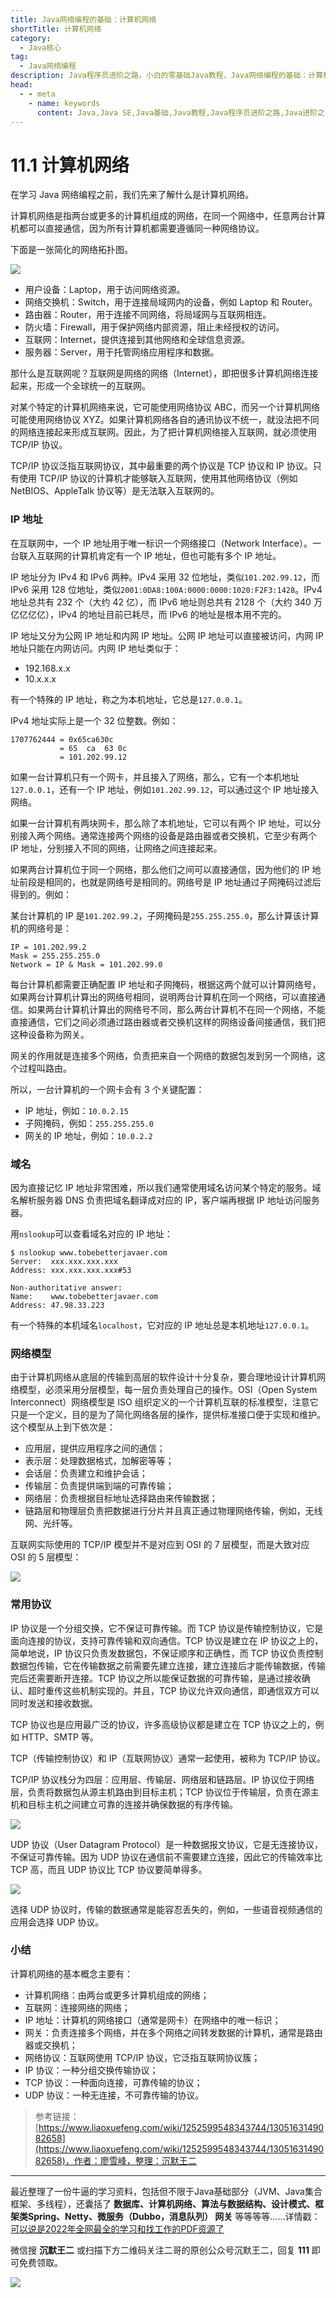 ```yaml
---
title: Java网络编程的基础：计算机网络
shortTitle: 计算机网络
category:
  - Java核心
tag:
  - Java网络编程
description: Java程序员进阶之路，小白的零基础Java教程，Java网络编程的基础：计算机网络
head:
  - - meta
    - name: keywords
      content: Java,Java SE,Java基础,Java教程,Java程序员进阶之路,Java进阶之路,Java入门,教程,JavaSocket,java网络编程,网络编程,java 计算机网络,计算机网络
---
```


# 11.1 计算机网络

在学习 Java 网络编程之前，我们先来了解什么是计算机网络。

计算机网络是指两台或更多的计算机组成的网络，在同一个网络中，任意两台计算机都可以直接通信，因为所有计算机都需要遵循同一种网络协议。

下面是一张简化的网络拓扑图。

![](https://cdn.tobebetterjavaer.com/stutymore/network-base-20230330181204.png)

- 用户设备：Laptop，用于访问网络资源。
- 网络交换机：Switch，用于连接局域网内的设备，例如 Laptop 和 Router。
- 路由器：Router，用于连接不同网络，将局域网与互联网相连。
- 防火墙：Firewall，用于保护网络内部资源，阻止未经授权的访问。
- 互联网：Internet，提供连接到其他网络和全球信息资源。
- 服务器：Server，用于托管网络应用程序和数据。

那什么是互联网呢？互联网是网络的网络（Internet），即把很多计算机网络连接起来，形成一个全球统一的互联网。

对某个特定的计算机网络来说，它可能使用网络协议 ABC，而另一个计算机网络可能使用网络协议 XYZ。如果计算机网络各自的通讯协议不统一，就没法把不同的网络连接起来形成互联网。因此，为了把计算机网络接入互联网，就必须使用 TCP/IP 协议。

TCP/IP 协议泛指互联网协议，其中最重要的两个协议是 TCP 协议和 IP 协议。只有使用 TCP/IP 协议的计算机才能够联入互联网，使用其他网络协议（例如 NetBIOS、AppleTalk 协议等）是无法联入互联网的。

### IP 地址

在互联网中，一个 IP 地址用于唯一标识一个网络接口（Network Interface）。一台联入互联网的计算机肯定有一个 IP 地址，但也可能有多个 IP 地址。

IP 地址分为 IPv4 和 IPv6 两种。IPv4 采用 32 位地址，类似`101.202.99.12`，而 IPv6 采用 128 位地址，类似`2001:0DA8:100A:0000:0000:1020:F2F3:1428`。IPv4 地址总共有 232 个（大约 42 亿），而 IPv6 地址则总共有 2128 个（大约 340 万亿亿亿亿），IPv4 的地址目前已耗尽，而 IPv6 的地址是根本用不完的。

IP 地址又分为公网 IP 地址和内网 IP 地址。公网 IP 地址可以直接被访问，内网 IP 地址只能在内网访问。内网 IP 地址类似于：

- 192.168.x.x
- 10.x.x.x

有一个特殊的 IP 地址，称之为本机地址，它总是`127.0.0.1`。

IPv4 地址实际上是一个 32 位整数。例如：

```ascii
1707762444 = 0x65ca630c
           = 65  ca  63 0c
           = 101.202.99.12
```

如果一台计算机只有一个网卡，并且接入了网络，那么，它有一个本机地址`127.0.0.1`，还有一个 IP 地址，例如`101.202.99.12`，可以通过这个 IP 地址接入网络。

如果一台计算机有两块网卡，那么除了本机地址，它可以有两个 IP 地址，可以分别接入两个网络。通常连接两个网络的设备是路由器或者交换机，它至少有两个 IP 地址，分别接入不同的网络，让网络之间连接起来。

如果两台计算机位于同一个网络，那么他们之间可以直接通信，因为他们的 IP 地址前段是相同的，也就是网络号是相同的。网络号是 IP 地址通过子网掩码过滤后得到的。例如：

某台计算机的 IP 是`101.202.99.2`，子网掩码是`255.255.255.0`，那么计算该计算机的网络号是：

```
IP = 101.202.99.2
Mask = 255.255.255.0
Network = IP & Mask = 101.202.99.0
```

每台计算机都需要正确配置 IP 地址和子网掩码，根据这两个就可以计算网络号，如果两台计算机计算出的网络号相同，说明两台计算机在同一个网络，可以直接通信。如果两台计算机计算出的网络号不同，那么两台计算机不在同一个网络，不能直接通信，它们之间必须通过路由器或者交换机这样的网络设备间接通信，我们把这种设备称为网关。

网关的作用就是连接多个网络，负责把来自一个网络的数据包发到另一个网络，这个过程叫路由。

所以，一台计算机的一个网卡会有 3 个关键配置：

- IP 地址，例如：`10.0.2.15`
- 子网掩码，例如：`255.255.255.0`
- 网关的 IP 地址，例如：`10.0.2.2`

### 域名

因为直接记忆 IP 地址非常困难，所以我们通常使用域名访问某个特定的服务。域名解析服务器 DNS 负责把域名翻译成对应的 IP，客户端再根据 IP 地址访问服务器。

用`nslookup`可以查看域名对应的 IP 地址：

```
$ nslookup www.tobebetterjavaer.com
Server:  xxx.xxx.xxx.xxx
Address: xxx.xxx.xxx.xxx#53

Non-authoritative answer:
Name:    www.tobebetterjavaer.com
Address: 47.98.33.223
```

有一个特殊的本机域名`localhost`，它对应的 IP 地址总是本机地址`127.0.0.1`。

### 网络模型

由于计算机网络从底层的传输到高层的软件设计十分复杂，要合理地设计计算机网络模型，必须采用分层模型，每一层负责处理自己的操作。OSI（Open System Interconnect）网络模型是 ISO 组织定义的一个计算机互联的标准模型，注意它只是一个定义，目的是为了简化网络各层的操作，提供标准接口便于实现和维护。这个模型从上到下依次是：

- 应用层，提供应用程序之间的通信；
- 表示层：处理数据格式，加解密等等；
- 会话层：负责建立和维护会话；
- 传输层：负责提供端到端的可靠传输；
- 网络层：负责根据目标地址选择路由来传输数据；
- 链路层和物理层负责把数据进行分片并且真正通过物理网络传输，例如，无线网、光纤等。

互联网实际使用的 TCP/IP 模型并不是对应到 OSI 的 7 层模型，而是大致对应 OSI 的 5 层模型：

![](https://cdn.tobebetterjavaer.com/stutymore/network-base-20230330184256.png)

### 常用协议

IP 协议是一个分组交换，它不保证可靠传输。而 TCP 协议是传输控制协议，它是面向连接的协议，支持可靠传输和双向通信。TCP 协议是建立在 IP 协议之上的，简单地说，IP 协议只负责发数据包，不保证顺序和正确性，而 TCP 协议负责控制数据包传输，它在传输数据之前需要先建立连接，建立连接后才能传输数据，传输完后还需要断开连接。TCP 协议之所以能保证数据的可靠传输，是通过接收确认、超时重传这些机制实现的。并且，TCP 协议允许双向通信，即通信双方可以同时发送和接收数据。

TCP 协议也是应用最广泛的协议，许多高级协议都是建立在 TCP 协议之上的，例如 HTTP、SMTP 等。

TCP（传输控制协议）和 IP（互联网协议）通常一起使用，被称为 TCP/IP 协议。

TCP/IP 协议栈分为四层：应用层、传输层、网络层和链路层。IP 协议位于网络层，负责将数据包从源主机路由到目标主机；TCP 协议位于传输层，负责在源主机和目标主机之间建立可靠的连接并确保数据的有序传输。

![](https://cdn.tobebetterjavaer.com/stutymore/network-base-20230330185529.png)

UDP 协议（User Datagram Protocol）是一种数据报文协议，它是无连接协议，不保证可靠传输。因为 UDP 协议在通信前不需要建立连接，因此它的传输效率比 TCP 高，而且 UDP 协议比 TCP 协议要简单得多。

![](https://cdn.tobebetterjavaer.com/stutymore/network-base-20230330190328.png)

选择 UDP 协议时，传输的数据通常是能容忍丢失的，例如，一些语音视频通信的应用会选择 UDP 协议。

### 小结

计算机网络的基本概念主要有：

- 计算机网络：由两台或更多计算机组成的网络；
- 互联网：连接网络的网络；
- IP 地址：计算机的网络接口（通常是网卡）在网络中的唯一标识；
- 网关：负责连接多个网络，并在多个网络之间转发数据的计算机，通常是路由器或交换机；
- 网络协议：互联网使用 TCP/IP 协议，它泛指互联网协议簇；
- IP 协议：一种分组交换传输协议；
- TCP 协议：一种面向连接，可靠传输的协议；
- UDP 协议：一种无连接，不可靠传输的协议。

> 参考链接：[https://www.liaoxuefeng.com/wiki/1252599548343744/1305163149082658](https://www.liaoxuefeng.com/wiki/1252599548343744/1305163149082658)，作者：廖雪峰，整理：沉默王二

---------

最近整理了一份牛逼的学习资料，包括但不限于Java基础部分（JVM、Java集合框架、多线程），还囊括了 **数据库、计算机网络、算法与数据结构、设计模式、框架类Spring、Netty、微服务（Dubbo，消息队列） 网关** 等等等等……详情戳：[可以说是2022年全网最全的学习和找工作的PDF资源了](https://tobebetterjavaer.com/pdf/programmer-111.html)

微信搜 **沉默王二** 或扫描下方二维码关注二哥的原创公众号沉默王二，回复 **111** 即可免费领取。

![](https://cdn.tobebetterjavaer.com/tobebetterjavaer/images/gongzhonghao.png)